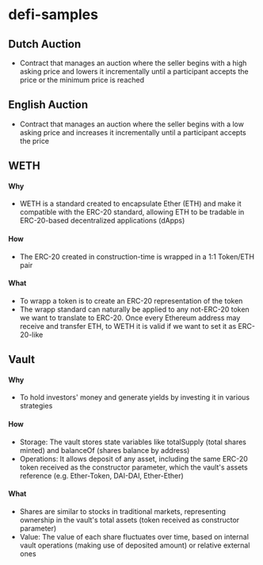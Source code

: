 # defi-samples

## Dutch Auction
- Contract that manages an auction where the seller begins with a high asking price and lowers it incrementally until a participant accepts the price or the minimum price is reached

## English Auction
- Contract that manages an auction where the seller begins with a low asking price and increases it incrementally until a participant accepts the price

## WETH
#### Why
- WETH is a standard created to encapsulate Ether (ETH) and make it compatible with the ERC-20 standard, allowing ETH to be tradable in ERC-20-based decentralized applications (dApps)
#### How
- The ERC-20 created in construction-time is wrapped in a 1:1 Token/ETH pair
#### What
- To wrapp a token is to create an ERC-20 representation of the token
- The wrapp standard can naturally be applied to any not-ERC-20 token we want to translate to ERC-20. Once every Ethereum address may receive and transfer ETH, to WETH it is valid if we want to set it as ERC-20-like

## Vault
#### Why
- To hold investors' money and generate yields by investing it in various strategies
#### How
- Storage: The vault stores state variables like totalSupply (total shares minted) and balanceOf (shares balance by address)
- Operations: It allows deposit of any asset, including the same ERC-20 token received as the constructor parameter, which the vault's assets reference (e.g. Ether-Token, DAI-DAI, Ether-Ether)
#### What
- Shares are similar to stocks in traditional markets, representing ownership in the vault's total assets (token received as constructor parameter)
- Value: The value of each share fluctuates over time, based on internal vault operations (making use of deposited amount) or relative external ones
